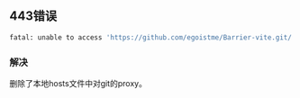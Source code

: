 ## 443错误
```bash
fatal: unable to access 'https://github.com/egoistme/Barrier-vite.git/': Failed to connect to github.com port 443: Operation timed out
```
### 解决
删除了本地hosts文件中对git的proxy。